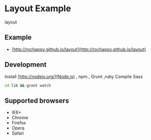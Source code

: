 Layout Example
==================================================
layout

Example
--------------------------------------------------
- [http://rochappy.github.io/layout](http://rochappy.github.io/layout)

Development
--------------------------------------------------
Install [http://nodejs.org/](Node.js) , npm , Grunt ,ruby
Compile Sass
```bash
cd lib && grunt watch
```


Supported browsers
--------------------------------------------------
- IE6+
- Chrome
- Firefox
- Opera
- Safari
